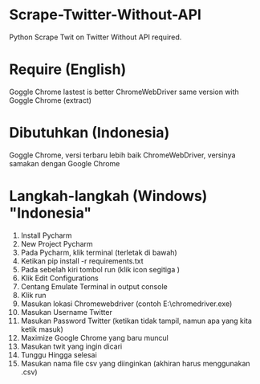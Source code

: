 # Scrape-Twitter-Without-API
Python Scrape Twit on Twitter Without API required.

# Require (English)
Goggle Chrome lastest is better
ChromeWebDriver same version with Goggle Chrome (extract)

# Dibutuhkan (Indonesia)
Goggle Chrome, versi terbaru lebih baik
ChromeWebDriver, versinya samakan dengan Google Chrome

# Langkah-langkah (Windows) "Indonesia"
1. Install Pycharm
2. New Project Pycharm
3. Pada Pycharm, klik terminal (terletak di bawah)
4. Ketikan pip install -r requirements.txt
5. Pada sebelah kiri tombol run (klik icon segitiga )
6. Klik Edit Configurations
7. Centang Emulate Terminal in output console
8. Klik run
9. Masukan lokasi Chromewebdriver (contoh E:\chromedriver.exe)
10. Masukan Username Twitter
11. Masukan Password Twitter (ketikan tidak tampil, namun apa yang kita ketik masuk)
12. Maximize Google Chrome yang baru muncul
13. Masukan twit yang ingin dicari
14. Tunggu Hingga selesai
15. Masukan nama file csv yang diinginkan (akhiran harus menggunakan .csv)
